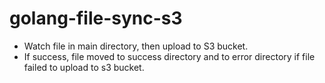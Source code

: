 # golang-file-sync-s3

* Watch file in main directory, then upload to S3 bucket.
* If success, file moved to success directory and to error directory if file failed to upload to s3 bucket.

